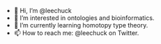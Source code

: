 - 👋 Hi, I’m @leechuck
- 👀 I’m interested in ontologies and bioinformatics.
- 🌱 I’m currently learning homotopy type theory.
- 📫 How to reach me: @leechuck on Twitter.

<!---
leechuck/leechuck is a ✨ special ✨ repository because its `README.md` (this file) appears on your GitHub profile.
You can click the Preview link to take a look at your changes.
--->

